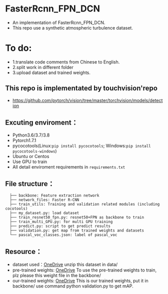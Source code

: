 # FasterRcnn_FPN_DCN
* An implementation of FasterRcnn_FPN_DCN.
* This repo use a synthetic atmospheric turbulence dataset.


# To do: 
* 1.translate code comments from Chinese to English.
* 2.split work in different folder
* 3.upload dataset and trained weights.



## This repo is implementated by touchvision'repo
* https://github.com/pytorch/vision/tree/master/torchvision/models/detection

## Excuting enviroment：
* Python3.6/3.7/3.8
* Pytorch1.7.1
* pycocotools(Linux:`pip install pycocotools`; Windows:`pip install pycocotools-windows`)
* Ubuntu or Centos
* Use GPU to train
* All detail enviroment requirements in `requirements.txt`

## File structure：
```
  ├── backbone: Feature extraction network 
  ├── network_files: Faster R-CNN
  ├── train_utils: Training and validation related modules (including cocotools)
  ├── my_dataset.py: load dataset
  ├── train_resnet50_fpn.py: resnet50+FPN as backbone to train
  ├── train_multi_GPU.py: for multi GPU training
  ├── predict.py: script to get predict results
  ├── validation.py: get map from trained weights and datasets
  └── pascal_voc_classes.json: label of pascal_voc
```

## Resource：

* dataset used：[OneDrive](https://1drv.ms/u/s!An4ptxH2n0OJbTkK3zLW4bjfnsc?e=ppRE3g) unzip this dataset in data/ 
* pre-trained weights: [OneDrive](https://1drv.ms/u/s!An4ptxH2n0OJc19Uj-AWM-hQ41g?e=KTtyqu) To use the pre-trained weights to train, plz please this weight file in the backbone/
* our-trained weights: [OneDrive](https://1drv.ms/u/s!An4ptxH2n0OJbt8Q_Q3z8dta0aE?e=kcKhtN) This is our trained weights, put it in backbone/ use command python validation.py to get mAP.
